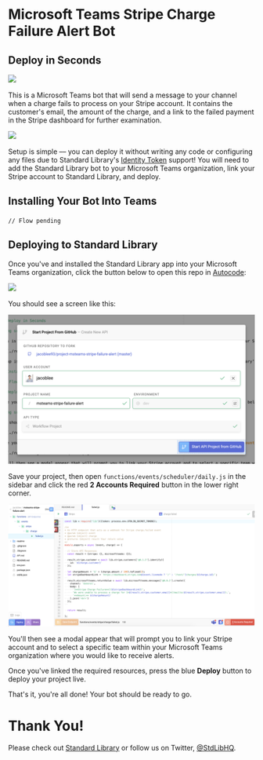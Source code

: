 # Microsoft Teams Stripe Charge Failure Alert Bot

## Deploy in Seconds

[<img src="https://deploy.stdlib.com/static/images/deploy.svg?" width="192">](https://deploy.stdlib.com/)

This is a Microsoft Teams bot that will send a message to your channel when a charge fails to process on your Stripe account. It contains the customer's email, the amount of the charge, and a link to the failed payment in the Stripe dashboard for further examination.

![](./readme/images/charge-failure.png)

Setup is simple –– you can deploy it without writing any code or configuring any files due to Standard Library's [Identity Token](https://docs.stdlib.com/identity-management-sso-for-apis/what-is-an-identity-token/) support! You will need to add the Standard Library bot to your Microsoft Teams organization, link your Stripe account to Standard Library, and deploy.

## Installing Your Bot Into Teams

`// Flow pending`

## Deploying to Standard Library

Once you've and installed the Standard Library app into your Microsoft Teams organization, click the button below to open this repo in [Autocode](https://autocode.stdlib.com/):

[<img src="https://deploy.stdlib.com/static/images/deploy.svg?" width="192">](https://deploy.stdlib.com/)

You should see a screen like this:

![](./readme/images/deploy-github-modal.png)

Save your project, then open `functions/events/scheduler/daily.js` in the sidebar and click the red **2 Accounts Required** button in the lower right corner.

![](./readme/images/active-endpoint.png)

You'll then see a modal appear that will prompt you to link your Stripe account and to select a specific team within your Microsoft Teams organization where you would like to receive alerts.

Once you've linked the required resources, press the blue **Deploy** button to deploy your project live.

That's it, you're all done! Your bot should be ready to go.

# Thank You!

Please check out [Standard Library](https://stdlib.com/) or follow us on Twitter,
[@StdLibHQ](https://twitter.com/@StdLibHQ).